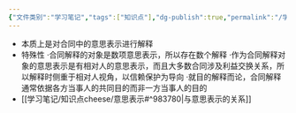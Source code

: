 ```yaml
---
{"文件类别":"学习笔记","tags":["知识点"],"dg-publish":true,"permalink":"/学习笔记/知识点cheese/合同解释/","dgPassFrontmatter":true}
---
```


- 本质上是对合同中的意思表示进行解释
- 特殊性
·合同解释的对象是数项意思表示，所以存在数个解释
·作为合同解释对象的意思表示是有相对人的意思表示，而且大多数合同涉及利益交换关系，所以解释时侧重于相对人视角，以信赖保护为导向
·就目的解释而论，合同解释通常依据各方当事人的共同目的而非一方当事人的目的
- [[学习笔记/知识点cheese/意思表示#^983780\|与意思表示的关系]]
